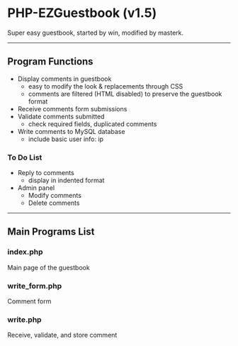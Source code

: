 PHP-EZGuestbook (v1.5)
===============

Super easy guestbook, started by win, modified by masterk.

-----

## Program Functions

* Display comments in guestbook
   * easy to modify the look & replacements through CSS
   * comments are filtered (HTML disabled) to preserve the guestbook format
* Receive comments form submissions
* Validate comments submitted
   * check required fields, duplicated comments
* Write comments to MySQL database
   * include basic user info: ip

### To Do List
* Reply to comments
   * display in indented format
* Admin panel
   * Modify comments
   * Delete comments


-----

## Main Programs List

### index.php
Main page of the guestbook

### write_form.php
Comment form

### write.php
Receive, validate, and store comment
